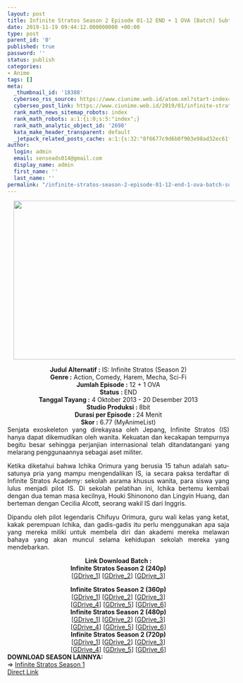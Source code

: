 ```yaml
---
layout: post
title: Infinite Stratos Season 2 Episode 01-12 END + 1 OVA [Batch] Subtitle Indonesia
date: 2019-11-19 09:44:12.000000000 +00:00
type: post
parent_id: '0'
published: true
password: ''
status: publish
categories:
- Anime
tags: []
meta:
  _thumbnail_id: '18388'
  cyberseo_rss_source: https://www.ciunime.web.id/atom.xml?start-index=1801&max-results=150
  cyberseo_post_link: https://www.ciunime.web.id/2019/01/infinite-stratos-season-2-episode-01-12.html
  rank_math_news_sitemap_robots: index
  rank_math_robots: a:1:{i:0;s:5:"index";}
  rank_math_analytic_object_id: '2698'
  kata_make_header_transparent: default
  _jetpack_related_posts_cache: a:1:{s:32:"8f6677c9d6b0f903e98ad32ec61f8deb";a:2:{s:7:"expires";i:1644878042;s:7:"payload";a:0:{}}}
author:
  login: admin
  email: senseads014@gmail.com
  display_name: admin
  first_name: ''
  last_name: ''
permalink: "/infinite-stratos-season-2-episode-01-12-end-1-ova-batch-subtitle-indonesia/"
---
```

<div class="separator" style="clear: both; text-align: center;"><a href="https://1.bp.blogspot.com/-9hqavIPvMKc/XDRVoHsDO2I/AAAAAAAAGoo/6vAzzhuM1Q4NatEX7piDlORNq8zi0zI4wCPcBGAYYCw/s1600/Infinite%2BStratos%2BSeason%2B2.jpg" imageanchor="1" style="margin-left: 1em; margin-right: 1em;"><img border="0" data-original-height="720" data-original-width="1280" height="360" src="{{ site.baseurl }}/assets/2019/11/Infinite%2BStratos%2BSeason%2B2.jpg" width="640" /></a></div>
<p>
<div style="text-align: center;"><b>Judul Alternatif :</b> IS: Infinite Stratos (Season 2)</div>
<div style="text-align: center;"><b><b>Genre :</b></b> Action, Comedy, Harem, Mecha, Sci-Fi</div>
<div style="text-align: center;"><b>Jumlah Episode :</b> 12 + 1 OVA<br /><b>Status :&nbsp;</b>END<br /><b>Tanggal Tayang :</b> 4 Oktober 2013 - 20 Desember 2013<br /><b>Studio Produksi : </b>8bit<br /><b>Durasi per Episode :&nbsp;</b>24 Menit</div>
<div style="text-align: center;"><b>Skor :</b> 6.77 (MyAnimeList)</div>
<div style="text-align: justify;"></div>
<div style="text-align: justify;">Senjata exoskeleton yang direkayasa oleh Jepang, Infinite Stratos (IS) hanya dapat dikemudikan oleh wanita. Kekuatan dan kecakapan tempurnya begitu besar sehingga perjanjian internasional telah ditandatangani yang melarang penggunaannya sebagai aset militer.</p>
<p>Ketika diketahui bahwa Ichika Orimura yang berusia 15 tahun adalah satu-satunya pria yang mampu mengendalikan IS, ia secara paksa terdaftar di Infinite Stratos Academy: sekolah asrama khusus wanita, para siswa yang lulus menjadi pilot IS. Di sekolah pelatihan ini, Ichika bertemu kembali dengan dua teman masa kecilnya, Houki Shinonono dan Lingyin Huang, dan berteman dengan Cecilia Alcott, seorang wakil IS dari Inggris.</p>
<p>Dipandu oleh pilot legendaris Chifuyu Orimura, guru wali kelas yang ketat, kakak perempuan Ichika, dan gadis-gadis itu perlu menggunakan apa saja yang mereka miliki untuk membela diri dan akademi mereka melawan bahaya yang akan muncul selama kehidupan sekolah mereka yang mendebarkan.</p></div>
<div style="text-align: justify;"></div>
<div style="text-align: justify;"></div>
<div style="text-align: center;"><b>Link Download Batch :</b></div>
<div style="text-align: center;">
<div style="text-align: center;"><b>Infinite Stratos Season 2 (240p)</b></div>
<div style="text-align: center;">[<a href="https://drive.google.com/uc?id=1tiyuH8XMy_bSXfHjJL1bDlJl1dBJrRvA" target="_blank" rel="noopener">GDrive_1</a>] [<a href="https://drive.google.com/uc?id=1_xP5JTV9sZFCM0I-ZvlaHbfRkhG7VPEq" target="_blank" rel="noopener">GDrive_2</a>] [<a href="https://drive.google.com/uc?export=download&amp;id=1Ij1Hu-jCZ_PgQHTvhT3uzt9Nt_y9YV-n" target="_blank" rel="noopener">GDrive_3</a>]</div>
<p></div>
<div style="text-align: center;"><b>Infinite Stratos Season 2 (360p)</b></div>
<div style="text-align: center;">[<a href="https://drive.google.com/uc?id=1nwNGHt4MggYmhzFUsS7mYlSW-vVJFdx7" target="_blank" rel="noopener">GDrive_1</a>] [<a href="https://drive.google.com/uc?id=18pejOpzEjHNXUGjvkUuhxXm1izpLy4ws" target="_blank" rel="noopener">GDrive_2</a>] [<a href="https://drive.google.com/uc?export=download&amp;id=1VwBboQiwXSxS8HQDN2VJim6Yd5McLcVG" target="_blank" rel="noopener">GDrive_3</a>]<br />[<a href="https://drive.google.com/uc?export=download&amp;id=1G-netBpmT4rkEUXL7vA6MoYUBIgLeIqX" target="_blank" rel="noopener">GDrive_4</a>] [<a href="https://drive.google.com/uc?export=download&amp;id=1mPDqGUYfj1pVfKDRrvkq76TjquFkFLjV" target="_blank" rel="noopener">GDrive_5</a>] [<a href="https://drive.google.com/uc?id=1caEmLOU-wlzYmFvHgkTgLCDKUa94kxV_" target="_blank" rel="noopener">GDrive_6</a>]</div>
<div style="text-align: center;"></div>
<div style="text-align: center;"><b>Infinite Stratos Season 2 (480p)</b><br />[<a href="https://drive.google.com/uc?id=1EH4z1RJQx_ojI9HhOdTYx2kVZYDdz8ti" target="_blank" rel="noopener">GDrive_1</a>] [<a href="https://drive.google.com/uc?id=19JMExadeZ-rqpd9Tk_A3V7nO_uriAqey" target="_blank" rel="noopener">GDrive_2</a>] [<a href="https://drive.google.com/uc?id=1dJjyZ6IxzEFufqYG3PMUYYcs3fXAIxEi" target="_blank" rel="noopener">GDrive_3</a>]<br />[<a href="https://drive.google.com/uc?export=download&amp;id=1PMv91cbTbxhYGM6x-kftoEHP5zpUDOSz" target="_blank" rel="noopener">GDrive_4</a>] [<a href="https://drive.google.com/uc?id=1yAts8u9zcqPZiOwP1AdNJ4hlPK8jX7tm" target="_blank" rel="noopener">GDrive_5</a>] [<a href="https://drive.google.com/uc?export=download&amp;id=1lABqdMma-IENgoGOWBoA5ijdcvdoCQ-C" target="_blank" rel="noopener">GDrive_6</a>]</div>
<div style="text-align: center;"><b>Infinite Stratos Season 2 (720p)</b><br />[<a href="https://drive.google.com/uc?id=1pBxbqXIAU70v-s2SgYk47iKPeVDu-dz2" target="_blank" rel="noopener">GDrive_1</a>] [<a href="https://drive.google.com/uc?id=1hQJJEwFtUaC4dDpbaoOP_mU9YoUIY4cD" target="_blank" rel="noopener">GDrive_2</a>] [<a href="https://drive.google.com/uc?id=17HeOcr966d5Ku2D2zGHt_QxtFXYJGbuy" target="_blank" rel="noopener">GDrive_3</a>]<br />[<a href="https://drive.google.com/uc?id=1wWc0mRKw6t-NL3DhfBUHmRjg5kXCs-zu" target="_blank" rel="noopener">GDrive_4</a>] [<a href="https://drive.google.com/uc?export=download&amp;id=1xRCztYRAEnHz9SN380misruuDgyIXEuz" target="_blank" rel="noopener">GDrive_5</a>] [<a href="https://drive.google.com/uc?export=download&amp;id=1cp74CD5v18F47_pK1NxrwZDkbJpHq6sK" target="_blank" rel="noopener">GDrive_6</a>]
<div style="text-align: justify;"></div>
<div style="text-align: justify;"></div>
<div style="text-align: justify;"><b>DOWNLOAD SEASON LAINNYA:</b></div>
<div style="text-align: justify;"></div>
<div style="text-align: justify;">=&gt; <a href="https://www.ciunime.web.id/2019/01/infinite-stratos-season-1-episode-01-12.html" target="_blank" rel="noopener">Infinite Stratos Season 1</a></div>
<div style="text-align: justify;"></div>
</div>
<link rel="stylesheet" href="https://cdnjs.cloudflare.com/ajax/libs/font-awesome/4.7.0/css/font-awesome.min.css" />
<div class="divbtn"> <a href="https://handymansurrender.com/fihup8buzv?key=94550f7ce39444073321dde3b8782f97" class="btn"><i class="fa fa-download"></i> Direct Link</a> </div>
